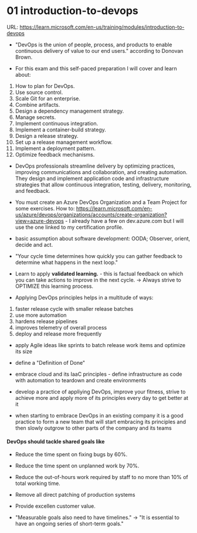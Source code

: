 # 01 introduction-to-devops

URL: https://learn.microsoft.com/en-us/training/modules/introduction-to-devops

- "DevOps is the union of people, process, and products to enable continuous delivery of value to our end users." according to Donovan Brown.

- For this exam and this self-paced preparation I will cover and learn about:

1. How to plan for DevOps.
2. Use source control.
3. Scale Git for an enterprise.
4. Combine artifacts.
5. Design a dependency management strategy.
6. Manage secrets.
7. Implement continuous integration.
8. Implement a container-build strategy.
9. Design a release strategy.
10. Set up a release management workflow.
11. Implement a deployment pattern.
12. Optimize feedback mechanisms.

- DevOps professionals streamline delivery by optimizing practices, improving communications and collaboration, and creating automation. They design and implement application code and infrastructure strategies that allow continuous integration, testing, delivery, monitoring, and feedback.

- You must create an Azure DevOps Organization and a Team Project for some exercises. How to: https://learn.microsoft.com/en-us/azure/devops/organizations/accounts/create-organization?view=azure-devops - I already have a few on dev.azure.com but I will use the one linked to my certification profile.

- basic assumption about software development: OODA; Observer, orient, decide and act.

- "Your cycle time determines how quickly you can gather feedback to determine what happens in the next loop."

- Learn to apply **validated learning.** - this is factual feedback on which you can take actions to improve in the next cycle. -> Always strive to OPTIMIZE this learning process.

- Applying DevOps principles helps in a multitude of ways:

1. faster release cycle with smaller release batches
2. use more automation
3. hardens release pipelines
4. improves telemetry of overall process
5. deploy and release more frequently

- apply Agile ideas like sprints to batch release work items and optimize its size

- define a "Definition of Done"

- embrace cloud and its IaaC principles - define infrastructure as code with automation to teardown and create environments

- develop a practice of appliying DevOps, improve your fitness, strive to achieve more and apply more of its principles every day to get better at it

- when starting to embrace DevOps in an existing company it is a good practice to form a new team that will start embracing its principles and then slowly outgrow to other parts of the company and its teams

#### DevOps should tackle shared goals like

- Reduce the time spent on fixing bugs by 60%.
- Reduce the time spent on unplanned work by 70%.
- Reduce the out-of-hours work required by staff to no more than 10% of total working time.
- Remove all direct patching of production systems
- Provide excellen customer value.

- "Measurable goals also need to have timelines." -> "It is essential to have an ongoing series of short-term goals."

